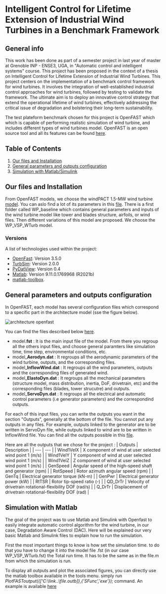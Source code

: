 # Intelligent Control for Lifetime Extension of Industrial Wind Turbines in a Benchmark Framework
## General info
This work has been done as part of a semester project in last year of master at Grenoble INP - ENSE3, UGA, in "Automatic control and intelligent systems" course. 
This project has been proposed in the context of a thesis on Intelligent Control for Lifetime Extension of Industrial Wind Turbines. 
This project centers on the implementation of a benchmark control framework for wind turbines. It involves the integration of well-established industrial control approaches for wind turbines, 
followed by testing to validate the framework. The ultimate aim is to deploy an innovative control strategy that extend the operational lifetime of wind turbines, 
effectively addressing the critical issue of degradation and bolstering their long-term sustainability.

The test plateform benchmark chosen for this project is OpenFAST which which is capable of performing realistic simulation of wind turbine, and includes different types of wind turbines model.
OpenFAST is an open source tool and all its features can be found [here](https://github.com/openfast).

## Table of Contents
1. [Our files and Installation](#our-files-and-installation)
2. [General parameters and outputs configuration](#general-parameters-and-outputs-configuration)
3. [Simulation with Matlab/Simulink](#simulation-with-matlab)


  
## Our files and Installation
From OpenFAST models, we choose the windPACT 1.5-MW wind turbine [model](http://www.nrel.gov/docs/fy06osti/32495.pdf). You can aslo find a lot of its parameters in this [file](https://github.com/Vialladr/Integrator-project-Ferrand-Vialle_Final/blob/main/WindPACT_1.5MW.xlsx).
There is a first folder called WP_baseline which contains general parameters and inputs of the wind turbine model like tower and blades structure, airfoils, or wind files.
Then different variations of this model are proposed. We choose the WP_VSP_WTurb model.

### Versions
A list of technologies used within the project:
* [OpenFast](https://github.com/OpenFAST/openfast/releases/tag/v3.5.0): Version 3.5.0 
* [TurbSim](https://www.nrel.gov/wind/nwtc/turbsim.html): Version 2.0.0
* [PyDatView](https://github.com/ebranlard/pyDatView): Version 0.4
* [Matlab](https://fr.mathworks.com/products/new_products/release2021b.html): Version 9.11.0.1769968 (R2021b)
* [matlab-toolbox](https://github.com/OpenFAST/matlab-toolbox).

## General parameters and outputs configuration
In OpenFAST, each model has several configuration files which correspond to a specific part in the architecture model (sse the figure below). 

![architecture openfast](https://github.com/Vialladr/Integrator-project-Ferrand-Vialle/assets/146111332/1fcff325-8421-490b-a675-e5a940452236)

You can find the files described below [here](https://github.com/Vialladr/Integrator-project-Ferrand-Vialle_Final/tree/main/openfast-main/reg_tests/r-test/glue-codes/openfast/1.WP_1.5MW_IntegratorProject).
* model.**fst** : It is the main input file of the model. From there you regroup all the others input files, and choose general paramters like simulation time, time step, environmental conditions, etc.
* model_**Aerodyn.dat** : It regroups all the aerodynamic parameters of the wind turbine, outputs, and the corresponding files.
* model_**InflowWind.dat** : It regroups all the wind parameters, outputs and the corresponding files of generated wind. 
* model_**ElastoDyn.dat** : It regroups all the mechanical parameters (structure model, mass distribution, inertia, DoF, drivetrain, etc) and the corresponding files (blades, tower strucutre) and outputs.
* model_**ServoDyn.dat** : It regroups all the electrical and automatic control parameters (i.e generator parameters) and the correspondind outputs.

For each of this input files, you can write the outputs you want in the section "Outputs", generally at the bottom of the file. You cannot put any outputs in any files. For example, outputs linked to the generator are to be written in ServoDyn file, while outputs linked to wind are to be written in InflowWind file. You can find all the outputs possible in this [file](https://github.com/Vialladr/Integrator-project-Ferrand-Vialle_Final/blob/main/OutListParameters.xlsx).

Here are all the outputs that we chose for the project :
| Outputs | Description |
| --- | --- |
| Wind1VelX | X component of wind at user selected wind point 1 (m/s) |
| Wind1VelY | Y component of wind at user selected wind point 1 (m/s) |
| Wind1VelZ | Z component of wind at user selected wind point 1 (m/s) |
| GenSpeed | Angular speed of the high-speed shaft and generator (rpm) |
| RotSpeed | Rotor azimuth angular speed (rpm) |
| GenTq | Electrical generator torque (kN-m) | 
| GenPwr | Electrical generator power (kW) |
| RtTSR | Rotor tip-speed ratio (-) |
| QD_DrTr | Velocity of drivetrain rotational-flexibility DOF (rad/s) |
| Q_DrTr | Displacement of drivetrain rotational-flexibility DOF (rad) |


## Simulation with Matlab

The goal of the project was to use Matlab and Simulink with Openfast to easily integrate automatic control algorithm for the wind turbine, in our case, Degradation Aware Control (DAC).
Here will be explained our very basic Matlab and Simulink files to explain how to run the simulation.

First the most important things to know is how set the simulation time. to do that you have to change it into the model file .fst (in our case WP_VSP_WTurb.fst) the Total run time. It has to be the same as in the file.m from which the simulation is run.

To display all outputs and plot the associated figures, you can directly use the matlab toolbox available in the tools menu. simply run *PlotFASToutput({['C:\link..\file.outb]},{'SFunc','exe'});* command. An example is available [here](https://github.com/Vialladr/Integrator-project-Ferrand-Vialle_Final/blob/main/openfast-main/glue-codes/simulink/examples/Run_Test_control_Openfast.m)



